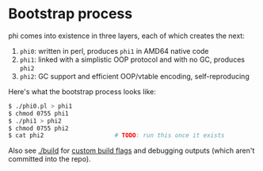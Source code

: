# Bootstrap process
phi comes into existence in three layers, each of which creates the next:

1. `phi0`: written in perl, produces `phi1` in AMD64 native code
2. `phi1`: linked with a simplistic OOP protocol and with no GC, produces `phi2`
3. `phi2`: GC support and efficient OOP/vtable encoding, self-reproducing

Here's what the bootstrap process looks like:

```bash
$ ./phi0.pl > phi1
$ chmod 0755 phi1
$ ./phi1 > phi2
$ chmod 0755 phi2
$ cat phi2                    # TODO: run this once it exists
```

Also see [./build](./build) for [custom build flags](phi0.pl#L55) and debugging
outputs (which aren't committed into the repo).
